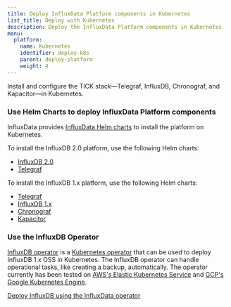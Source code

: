 ```yaml
---
title: Deploy InfluxData Platform components in Kubernetes
list_title: Deploy with Kubernetes
description: Deploy the InfluxData Platform components in Kubernetes
menu:
  platform:
    name: Kubernetes
    identifier: deploy-k8s
    parent: deploy-platform
    weight: 4
---
```


Install and configure the TICK stack—Telegraf, InfluxDB, Chronograf, and Kapacitor—in Kubernetes.

### Use Helm Charts to deploy InfluxData Platform components

InfluxData provides [InfluxData Helm charts](https://github.com/influxdata/helm-charts) to install the platform on Kubernetes.

To install the InfluxDB 2.0 platform, use the following Helm charts:

- [InfluxDB 2.0](https://github.com/influxdata/helm-charts/tree/master/charts/influxdb2)
- [Telegraf](https://github.com/influxdata/helm-charts/tree/master/charts/telegraf)

To install the InfluxDB 1.x platform, use the following Helm charts:

- [Telegraf](https://github.com/influxdata/helm-charts/tree/master/charts/telegraf)
- [InfluxDB 1.x](https://github.com/influxdata/helm-charts/tree/master/charts/influxdb)
- [Chronograf](https://github.com/influxdata/helm-charts/tree/master/charts/chronograf)
- [Kapacitor](https://github.com/influxdata/helm-charts/tree/master/charts/kapacitor)

### Use the InfluxDB Operator

[InfluxDB operator](https://github.com/influxdata/influxdata-operator) is a [Kubernetes operator](https://coreos.com/operators/) that can be used to deploy InfluxDB 1.x OSS in Kubernetes. The InfluxDB operator can handle operational tasks, like creating a backup, automatically. The operator currently has been tested on [AWS's Elastic Kubernetes Service](https://aws.amazon.com/eks/) and [GCP's Google Kubernetes Engine](https://cloud.google.com/kubernetes-engine/).

[Deploy InfluxDB using the InfluxData operator](https://github.com/influxdata/influxdata-operator)
